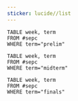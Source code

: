 ```yaml
---
sticker: lucide//list
---
```

```dataview
TABLE week, term
FROM #sepc
WHERE term="prelim"
```


```dataview
TABLE week, term
FROM #sepc
WHERE term="midterm"
```

```dataview
TABLE week, term
FROM #sepc
WHERE term="finals"
```
